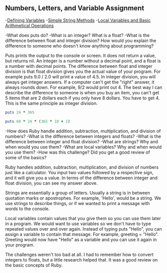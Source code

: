 ## Numbers, Letters, and Variable Assignment

-[Defining Variables](https://github.com/chdmark/phase-0/blob/master/week-4/defining-variables.rb)
-[Simple String Methods](https://github.com/chdmark/phase-0/blob/master/week-4/simple-string.rb)
-[Local Variables and Basic Arithmetical Operations](https://github.com/chdmark/phase-0/blob/master/week-4/basic-math.rb)

-What does puts do?
-What is an integer? What is a float?
-What is the difference between float and integer division? How would you explain the difference to someone who doesn't know anything about programming?

Puts prints the output to the console or screen. It does not return a value, but returns nil. An integer is a number without a decimal point, and a float is a number with decimal points. The difference between float and integer division is that float division gives you the actual value of your program. For example puts 9.0 / 2.0 will print a value of 4.5. In integer division, you will always get integer answers. If a computer can't get the "right" answer, it always rounds down. For example, 9/2 would print out 4. The best way I can describe the difference to someone is when you buy an item, you can't get 5 items that are 2 dollars each if you only have 8 dollars. You have to get 4. This is the same principle as integer division. 

```ruby
puts 24 * 365
```

```ruby
puts 60 * 24 * (365 * 10 + 2)
```

-How does Ruby handle addition, subtraction, multiplication, and division of numbers?
-What is the difference between integers and floats?
-What is the difference between integer and float division?
-What are strings? Why and when would you use them?
-What are local variables? Why and when would you use them?
-How was this challenge? Did you get a good review of some of the basics?

Ruby handles addition, subtraction, multiplication, and division of numbers just like a calculator. You input two values followed by a respective sign, and it will give you a value. In terms of the difference between integer and float division, you can see my answer above. 

Strings are essentially a group of letters. Usually a string is in between quotation marks or apostrophes. For example, 'Hello', would be a string. We use strings to describe things, or if we wanted to print a message with words to the console. 

Local variables contain values that you give them so you can use them later in a program. We would want to use variables so we don't have to type repeated values over and over again. Instead of typing puts "Hello", you can assign a variable to contain that message. For example, greeting = "Hello". Greeting would now have "Hello" as a variable and you can use it again in your program.

The challenges weren't too bad at all. I had to remember how to convert integers to floats, but a little research helped that. It was a good review on the basic concepts of Ruby. 